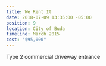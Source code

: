```yaml
---
title: We Rent It
date: 2018-07-09 13:35:00 -05:00
position: 9
location: City of Buda
timeline: March 2015
cost: "$95,000"
---
```


Type 2 commercial driveway entrance